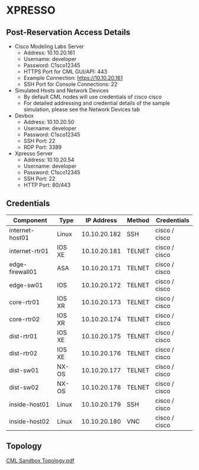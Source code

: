 # XPRESSO

## Post-Reservation Access Details

- Cisco Modeling Labs Server
  - Address: 10.10.20.161
  - Username: developer
  - Password: C1sco12345
  - HTTPS Port for CML GUI/API: 443
  - Example Connection: <https://10.10.20.161>
  - SSH Port for Console Connections: 22
- Simulated Hosts and Network Devices
  - By default CML nodes will use credentials of cisco cisco
  - For detailed addressing and credential details of the sample simulation, please see the Network Devices tab
- Devbox
  - Address: 10.10.20.50
  - Username: developer
  - Password: C1sco12345
  - SSH Port: 22
  - RDP Port: 3389
- Xpresso Server
  - Address: 10.10.20.54
  - Username: developer
  - Password: C1sco12345
  - SSH Port: 22
  - HTTP Port: 80/443

## Credentials

| Component       | Type   | IP Address   | Method | Credentials   |
|-----------------|--------|--------------|--------|---------------|
| internet-host01 | Linux  | 10.10.20.182 | SSH    | cisco / cisco |
| internet-rtr01  | IOS XE | 10.10.20.181 | TELNET | cisco / cisco |
| edge-firewall01 | ASA    | 10.10.20.171 | TELNET | cisco / cisco |
| edge-sw01       | IOS    | 10.10.20.172 | TELNET | cisco / cisco |
| core-rtr01      | IOS XR | 10.10.20.173 | TELNET | cisco / cisco |
| core-rtr02      | IOS XR | 10.10.20.174 | TELNET | cisco / cisco |
| dist-rtr01      | IOS XE | 10.10.20.175 | TELNET | cisco / cisco |
| dist-rtr02      | IOS XE | 10.10.20.176 | TELNET | cisco / cisco |
| dist-sw01       | NX-OS  | 10.10.20.177 | TELNET | cisco / cisco |
| dist-sw02       | NX-OS  | 10.10.20.178 | TELNET | cisco / cisco |
| inside-host01   | Linux  | 10.10.20.179 | SSH    | cisco / cisco |
| inside-host02   | Linux  | 10.10.20.180 | VNC    | cisco / cisco |

## Topology

[CML Sandbox Topology.pdf](https://devnetsandbox.cisco.com/sandbox-instructions/Expresso/CML%20Sandbox%20Topology.pdf)
